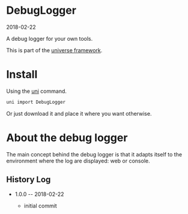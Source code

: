 DebugLogger
===========
2018-02-22



A debug logger for your own tools.


This is part of the [universe framework](https://github.com/karayabin/universe-snapshot).


Install
==========
Using the [uni](https://github.com/lingtalfi/universe-naive-importer) command.
```bash
uni import DebugLogger
```

Or just download it and place it where you want otherwise.



About the debug logger
==========================

The main concept behind the debug logger is that it adapts itself to the environment
where the log are displayed: web or console.







History Log
------------------
    
- 1.0.0 -- 2018-02-22

    - initial commit




